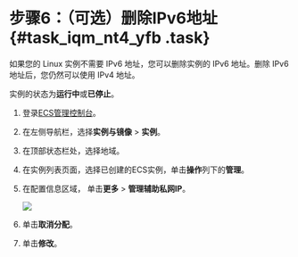 # 步骤6：（可选）删除IPv6地址 {#task_iqm_nt4_yfb .task}

如果您的 Linux 实例不需要 IPv6 地址，您可以删除实例的 IPv6 地址。删除 IPv6 地址后，您仍然可以使用 IPv4 地址。

实例的状态为**运行中**或**已停止**。

1.  登录[ECS管理控制台](https://ecs.console.aliyun.com)。
2.  在左侧导航栏，选择**实例与镜像** \> **实例**。
3.  在顶部状态栏处，选择地域。
4.  在实例列表页面，选择已创建的ECS实例，单击**操作**列下的**管理**。
5.  在配置信息区域， 单击**更多** \> **管理辅助私网IP**。 

    ![](http://static-aliyun-doc.oss-cn-hangzhou.aliyuncs.com/assets/img/65346/156082633033573_zh-CN.png)

6.  单击**取消分配**。
7.  单击**修改**。

